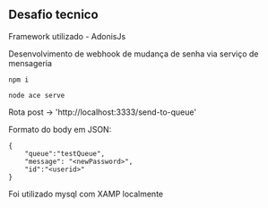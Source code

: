 ## Desafio tecnico

Framework utilizado - AdonisJs

Desenvolvimento de webhook de mudança de senha via serviço de mensageria

```npm i```

```node ace serve```

Rota post -> 'http://localhost:3333/send-to-queue'

Formato do body em JSON:

```
{
    "queue":"testQueue",
    "message": "<newPassword>",
    "id":"<userid>"
}
```
Foi utilizado mysql com XAMP localmente
